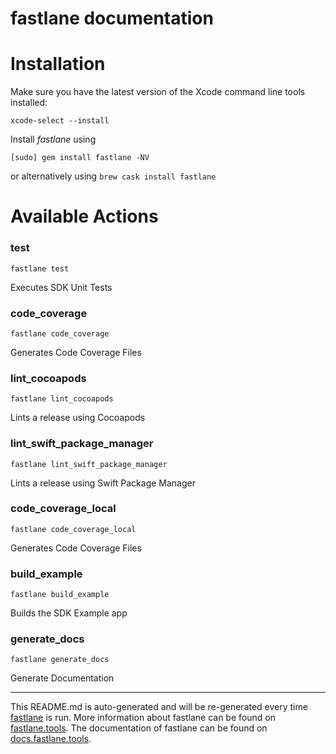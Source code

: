 fastlane documentation
================
# Installation

Make sure you have the latest version of the Xcode command line tools installed:

```
xcode-select --install
```

Install _fastlane_ using
```
[sudo] gem install fastlane -NV
```
or alternatively using `brew cask install fastlane`

# Available Actions
### test
```
fastlane test
```
Executes SDK Unit Tests
### code_coverage
```
fastlane code_coverage
```
Generates Code Coverage Files
### lint_cocoapods
```
fastlane lint_cocoapods
```
Lints a release using Cocoapods
### lint_swift_package_manager
```
fastlane lint_swift_package_manager
```
Lints a release using Swift Package Manager
### code_coverage_local
```
fastlane code_coverage_local
```
Generates Code Coverage Files
### build_example
```
fastlane build_example
```
Builds the SDK Example app
### generate_docs
```
fastlane generate_docs
```
Generate Documentation

----

This README.md is auto-generated and will be re-generated every time [fastlane](https://fastlane.tools) is run.
More information about fastlane can be found on [fastlane.tools](https://fastlane.tools).
The documentation of fastlane can be found on [docs.fastlane.tools](https://docs.fastlane.tools).
